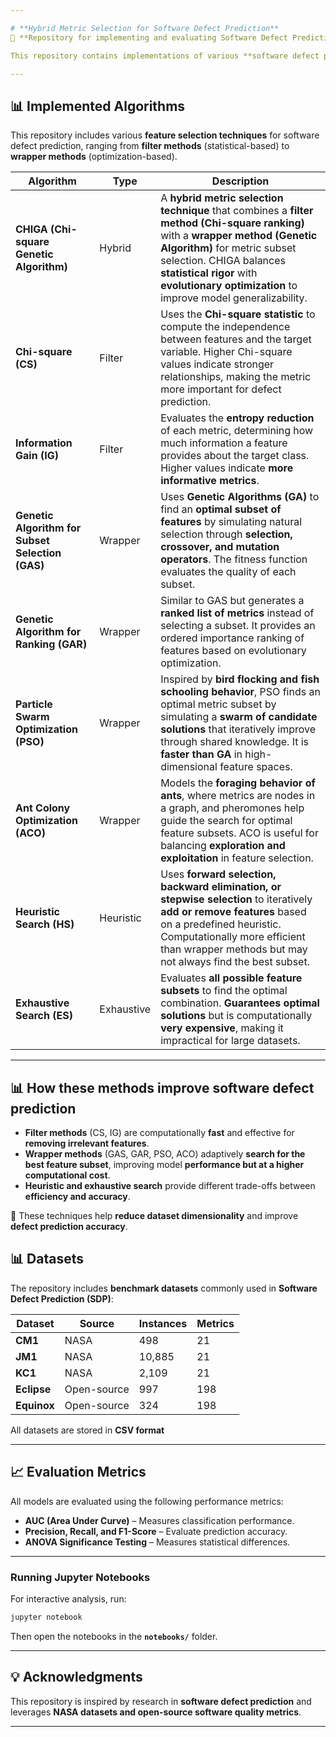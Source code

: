 ```yaml
---

# **Hybrid Metric Selection for Software Defect Prediction**
📌 **Repository for implementing and evaluating Software Defect Prediction models**  

This repository contains implementations of various **software defect prediction (SDP) models** using different **algorithm and dataset combinations**. The goal is to compare feature selection techniques, and analyze their effectiveness in improving defect prediction accuracy.

---
```


## **📊 Implemented Algorithms**
This repository includes various **feature selection techniques** for software defect prediction, ranging from **filter methods** (statistical-based) to **wrapper methods** (optimization-based).  

| **Algorithm** | **Type** | **Description** |
|--------------|--------------------------|----------------|
| **CHIGA (Chi-square Genetic Algorithm)** | Hybrid | A **hybrid metric selection technique** that combines a **filter method (Chi-square ranking)** with a **wrapper method (Genetic Algorithm)** for metric subset selection. CHIGA balances **statistical rigor** with **evolutionary optimization** to improve model generalizability. |
| **Chi-square (CS)** | Filter | Uses the **Chi-square statistic** to compute the independence between features and the target variable. Higher Chi-square values indicate stronger relationships, making the metric more important for defect prediction. |
| **Information Gain (IG)** | Filter | Evaluates the **entropy reduction** of each metric, determining how much information a feature provides about the target class. Higher values indicate **more informative metrics**. |
| **Genetic Algorithm for Subset Selection (GAS)** | Wrapper | Uses **Genetic Algorithms (GA)** to find an **optimal subset of features** by simulating natural selection through **selection, crossover, and mutation operators**. The fitness function evaluates the quality of each subset. |
| **Genetic Algorithm for Ranking (GAR)** | Wrapper | Similar to GAS but generates a **ranked list of metrics** instead of selecting a subset. It provides an ordered importance ranking of features based on evolutionary optimization. |
| **Particle Swarm Optimization (PSO)** | Wrapper | Inspired by **bird flocking and fish schooling behavior**, PSO finds an optimal metric subset by simulating a **swarm of candidate solutions** that iteratively improve through shared knowledge. It is **faster than GA** in high-dimensional feature spaces. |
| **Ant Colony Optimization (ACO)** | Wrapper | Models the **foraging behavior of ants**, where metrics are nodes in a graph, and pheromones help guide the search for optimal feature subsets. ACO is useful for balancing **exploration and exploitation** in feature selection. |
| **Heuristic Search (HS)** | Heuristic | Uses **forward selection, backward elimination, or stepwise selection** to iteratively **add or remove features** based on a predefined heuristic. Computationally more efficient than wrapper methods but may not always find the best subset. |
| **Exhaustive Search (ES)** | Exhaustive | Evaluates **all possible feature subsets** to find the optimal combination. **Guarantees optimal solutions** but is computationally **very expensive**, making it impractical for large datasets. |

---

## **📊 How these methods improve software defect prediction**
- **Filter methods** (CS, IG) are computationally **fast** and effective for **removing irrelevant features**.
- **Wrapper methods** (GAS, GAR, PSO, ACO) adaptively **search for the best feature subset**, improving model **performance but at a higher computational cost**.
- **Heuristic and exhaustive search** provide different trade-offs between **efficiency and accuracy**.

🚀 These techniques help **reduce dataset dimensionality** and improve **defect prediction accuracy**.

## **📊 Datasets**
The repository includes **benchmark datasets** commonly used in **Software Defect Prediction (SDP)**:

| Dataset | Source | Instances | Metrics |
|---------|--------|----------|---------|
| **CM1** | NASA | 498 | 21 |
| **JM1** | NASA | 10,885 | 21 |
| **KC1** | NASA | 2,109 | 21 |
| **Eclipse** | Open-source | 997 | 198 |
| **Equinox** | Open-source | 324 | 198 |

All datasets are stored in **CSV format**

---

## **📈 Evaluation Metrics**
All models are evaluated using the following performance metrics:
- **AUC (Area Under Curve)** – Measures classification performance.
- **Precision, Recall, and F1-Score** – Evaluate prediction accuracy.
- **ANOVA Significance Testing** – Measures statistical differences.

---

### **Running Jupyter Notebooks**
For interactive analysis, run:

```sh
jupyter notebook
```
Then open the notebooks in the **`notebooks/`** folder.

---

## **💡 Acknowledgments**
This repository is inspired by research in **software defect prediction** and leverages **NASA datasets and open-source software quality metrics**.

---
